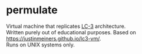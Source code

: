 # permulate
Virtual machine that replicates [LC-3](https://en.wikipedia.org/wiki/Little_Computer_3) architecture.  
Written purely out of educational purposes. Based on https://justinmeiners.github.io/lc3-vm/.  
Runs on UNIX systems only.  
